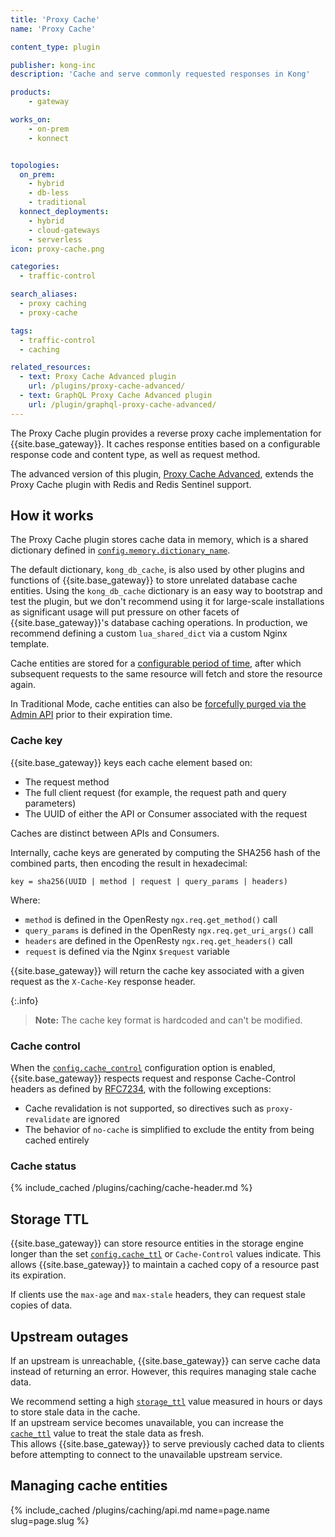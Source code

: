 ```yaml
---
title: 'Proxy Cache'
name: 'Proxy Cache'

content_type: plugin

publisher: kong-inc
description: 'Cache and serve commonly requested responses in Kong'

products:
    - gateway

works_on:
    - on-prem
    - konnect


topologies:
  on_prem:
    - hybrid
    - db-less
    - traditional
  konnect_deployments:
    - hybrid
    - cloud-gateways
    - serverless
icon: proxy-cache.png

categories:
  - traffic-control

search_aliases:
  - proxy caching
  - proxy-cache

tags:
  - traffic-control
  - caching

related_resources:
  - text: Proxy Cache Advanced plugin
    url: /plugins/proxy-cache-advanced/
  - text: GraphQL Proxy Cache Advanced plugin
    url: /plugin/graphql-proxy-cache-advanced/
---
```


The Proxy Cache plugin provides a reverse proxy cache implementation for {{site.base_gateway}}. 
It caches response entities based on a configurable response code and content type, as well as request method.

The advanced version of this plugin, [Proxy Cache Advanced](/plugins/proxy-cache-advanced/), 
extends the Proxy Cache plugin with Redis and Redis Sentinel support.

## How it works

The Proxy Cache plugin stores cache data in memory, which is a shared dictionary defined in [`config.memory.dictionary_name`](./reference/#schema--config-memory-dictionary-name).

The default dictionary, `kong_db_cache`, is also used by other plugins and functions of {{site.base_gateway}} to store unrelated database cache entities.
Using the `kong_db_cache` dictionary is an easy way to bootstrap and test the plugin, but we don't recommend using it for large-scale installations as significant usage will put pressure on other facets of {{site.base_gateway}}'s database caching operations. 
In production, we recommend defining a custom `lua_shared_dict` via a custom Nginx template.

Cache entities are stored for a [configurable period of time](./reference/#schema--config-cache-ttl), after which subsequent requests to the same resource will fetch and store the resource again. 

In Traditional Mode, cache entities can also be [forcefully purged via the Admin API](#managing-cache-entities) prior to their expiration time.

### Cache key

{{site.base_gateway}} keys each cache element based on:
* The request method
* The full client request (for example, the request path and query parameters)
* The UUID of either the API or Consumer associated with the request

Caches are distinct between APIs and Consumers. 

Internally, cache keys are generated by computing the SHA256 hash of the combined parts, then encoding the result in hexadecimal:

```
key = sha256(UUID | method | request | query_params | headers)
```

Where:
* `method` is defined in the OpenResty `ngx.req.get_method()` call
* `query_params` is defined in the OpenResty `ngx.req.get_uri_args()` call
* `headers` are defined in the OpenResty `ngx.req.get_headers()` call 
* `request` is defined via the Nginx `$request` variable
 
{{site.base_gateway}} will return the cache key associated with a given request as the `X-Cache-Key` response header. 

{:.info}
> **Note:** The cache key format is hardcoded and can't be modified. 

### Cache control

When the [`config.cache_control`](./reference/#schema--config-cache-control) configuration option is enabled, 
{{site.base_gateway}} respects request and response Cache-Control headers as 
defined by [RFC7234](https://tools.ietf.org/html/rfc7234#section-5.2), with the following exceptions:

* Cache revalidation is not supported, so directives such as `proxy-revalidate` are ignored
* The behavior of `no-cache` is simplified to exclude the entity from being cached entirely

### Cache status

{% include_cached /plugins/caching/cache-header.md %}

## Storage TTL

{{site.base_gateway}} can store resource entities in the storage engine longer than the set [`config.cache_ttl`](./reference/#schema--config-cache-ttl) or `Cache-Control` values indicate. 
This allows {{site.base_gateway}} to maintain a cached copy of a resource past its expiration. 

If clients use the `max-age` and `max-stale` headers, they can request stale copies of data.

## Upstream outages

If an upstream is unreachable, {{site.base_gateway}} can serve cache data instead of returning an error. 
However, this requires managing stale cache data.

We recommend setting a high [`storage_ttl`](./reference/#schema--config-storage-ttl) value measured in hours or days to store stale data in the cache.  
If an upstream service becomes unavailable, you can increase the [`cache_ttl`](./reference/#schema--config-cache-ttl) value to treat the stale data as fresh.  
This allows {{site.base_gateway}} to serve previously cached data to clients before attempting to connect to the unavailable upstream service.

## Managing cache entities

{% include_cached /plugins/caching/api.md name=page.name slug=page.slug %}